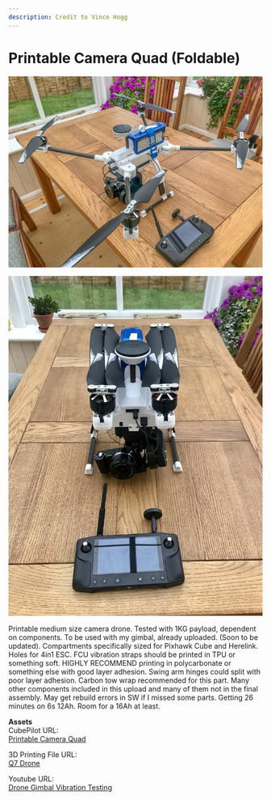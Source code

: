 ```yaml
---
description: Credit to Vince Hogg
---
```


# Printable Camera Quad \(Foldable\)



![](../.gitbook/assets/printable-camera-quad-1.jpeg)

![](../.gitbook/assets/printable-camera-quad-2.jpeg)

Printable medium size camera drone. Tested with 1KG payload, dependent on components. To be used with my gimbal, already uploaded. \(Soon to be updated\). Compartments specifically sized for Pixhawk Cube and Herelink. Holes for 4in1 ESC. FCU vibration straps should be printed in TPU or something soft. HIGHLY RECOMMEND printing in polycarbonate or something else with good layer adhesion. Swing arm hinges could split with poor layer adhesion. Carbon tow wrap recommended for this part. Many other components included in this upload and many of them not in the final assembly. May get rebuild errors in SW if I missed some parts. Getting 26 minutes on 6s 12Ah. Room for a 16Ah at least.  
  
**Assets**  
CubePilot URL:  
[Printable Camera Quad ](https://discuss.cubepilot.org/t/printable-camera-quad/3508)  
  
3D Printing File URL:  
[Q7 Drone](https://grabcad.com/library/q7-camera-drone-sony-axxxx-series-1)  
  
Youtube URL:  
[Drone Gimbal Vibration Testing](https://www.youtube.com/watch?v=E0OPrHs6smE)  


  
  


  


